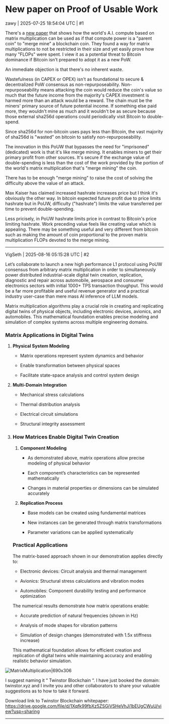 # New paper on Proof of Usable Work

zawy | 2025-07-25 18:54:04 UTC | #1

There's a [new paper](https://x.com/hashdag/status/1933544298810622335) that shows how the world's A.I. compute based on matrix multiplication can be used as if that compute power is a "parent coin" to "merge mine" a blockchain coin. They found a way for matrix multiplications to not be restricted in their size and yet easily prove how many "FLOPs" were spent. I view it as a potential threat to Bitcoin dominance if Bitcoin isn't prepared to adopt it as a new PoW.

An immediate objection is that there's no inherent waste. 

Wastefulness (in CAPEX or OPEX) isn't as foundational to secure & decentralized PoW consensus as non-repurposeability. Non-repurposeability means attacking the coin would reduce the coin's value so much that the future income from the majority's CAPEX investment is harmed more than an attack would be a reward. The chain must be the miners' primary source of future potential income. If something else paid more, they wouldn't mine as much and it wouldn't be as secure because those external sha256d operations could periodically visit Bitcoin to double-spend. 

Since sha256d for non-bitcoin uses pays less than Bitcoin, the vast majority of sha256d is "wasted" on bitcoin to satisfy non-repurposeability. 

The innovation in this PoUW that bypasses the need for "imprisoned" (dedicated) work is that it's like merge mining. It enables miners to get their primary profit from other sources. It's secure if the exchange value of double-spending is less than the cost of the work provided by the portion of the world's matrix multiplication that's "merge mining" the coin.   

There has to be enough "merge mining" to raise the cost of solving the difficulty above the value of an attack.  

Max Kaiser has claimed increased hashrate increases price but I think it's obviously the other way. In bitcoin expected future profit due to price limits hashrate but in PoUW, difficulty ("hashrate") limits the value transferred per time to prevent double-spending. 

Less pricisely, in PoUW hashrate limits price in contrast to Bitcoin's price limiting hashrate. Work preceding value feels like creating value which is appealing. There may be something useful and very different from bitcoin such as making the amount of coin proportional to the proven matrix multiplication FLOPs devoted to the merge mining.

-------------------------

VigSeth | 2025-08-16 05:15:28 UTC | #2

Let’s collaborate to launch a new high performance L1 protocol using PoUW  consensus from arbitrary matrix multiplication in order to simultaneously power distributed industrial-scale digital twin creation, replication, diagnostic and repair across automobile, aerospace and consumer electronics sectors with initial 1000+ TPS transaction thoughput. This would be a far more profitable and useful revenue generator and a practical industry user-case than mere mass AI inference of LLM models.

Matrix multiplication algorithms play a crucial role in creating and replicating digital twins of physical objects, including electronic devices, avionics, and automobiles. This mathematical foundation enables precise modeling and simulation of complex systems across multiple engineering domains.

### **Matrix Applications in Digital Twins**

1. **Physical System Modeling**

   * Matrix operations represent system dynamics and behavior

   * Enable transformation between physical spaces

   * Facilitate state-space analysis and control system design

2. **Multi-Domain Integration**

   * Mechanical stress calculations

   * Thermal distribution analysis

   * Electrical circuit simulations

   * Structural integrity assessment

3. ### **How Matrices Enable Digital Twin Creation**

   1. **Component Modeling**

      * As demonstrated above, matrix operations allow precise modeling of physical behavior

      * Each component’s characteristics can be represented mathematically

      * Changes in material properties or dimensions can be simulated accurately

   2. **Replication Process**

      * Base models can be created using fundamental matrices

      * New instances can be generated through matrix transformations

      * Parameter variations can be applied systematically

   ### **Practical Applications**

   The matrix-based approach shown in our demonstration applies directly to:

   * Electronic devices: Circuit analysis and thermal management

   * Avionics: Structural stress calculations and vibration modes

   * Automobiles: Component durability testing and performance optimization

   The numerical results demonstrate how matrix operations enable:

   * Accurate prediction of natural frequencies (shown in Hz)

   * Analysis of mode shapes for vibration patterns

   * Simulation of design changes (demonstrated with 1.5x stiffness increase)

   This mathematical foundation allows for efficient creation and replication of digital twins while maintaining accuracy and enabling realistic behavior simulation.

![MatrixMultiplication|690x306](upload://tKjRC0BGvxUhr2ixsOuY7dFG7cT.png)

I suggest naming it “ Twinstor Blockchain “. I have just booked the domain: twinstor.xyz and I invite you and other collaborators to share your valuable suggestions as to how to take it forward.

Download link to Twinstor Blockchain whitepaper:                                                        https://drive.google.com/file/d/1Xqfk99fbXz5ZSGiVSHeVhJi1bEUgCWuU/view?usp=sharing

-------------------------

